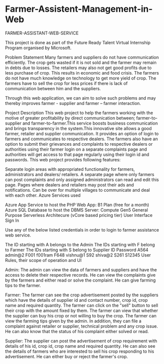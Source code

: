 # Farmer-Assistent-Management-in-Web
FARMER-ASSISTANT-WEB-SERVICE

This project is done as part of the Future Ready Talent Virtual Internship Program organised by Microsoft.

Problem Statement
Many farmers and suppliers do not have communication efficiently. The crop gets wasted if it is not sold and the farmer may remain in debts due to losses. The retailers may also not get good profits due to less purchase of crop. This results in economic and food crisis. The farmers do not have much knowledge on technology to get more yield of crop. The farmers have to sell the crop for less prices if there is lack of communication between him and the suppliers.

Through this web application, we can aim to solve such problems and may thereby improves farmer - supplier and farmer – farmer interaction.

Project Description
This web project to help the farmers working with the motive of greater profitability by direct communication between; farmer-to- supplier and farmer-to-farmer.This service boosts business communication and brings transparency in the system.This innovative site allows a good farmer, retailer and supplier communication. It provides an option of login to farmers and communicates to respective dealers. The farmers also have an option to submit their grievances and complaints to respective dealers or authorities using their farmer login on a separate complaints page and authorities will get access to that page regularly using their login id and passwords. This web project provides following features:

Separate login areas with appropriated functionality for farmers, administrators and dealers/ retailers.
A separate page where only farmers can post complaints and only assigned administrators can read and edit this page.
Pages where dealers and retailers may post their ads and notifications.
Can be over for multiple villages to communicate and deal with each other.
Azure Services used

Azure App Service to host the PHP Web App: B1 Plan (free for a month)
Azure SQL Database to host the DBMS Server: Compute Gen5 General Purpose Serverless Architecure (vCore based pricing tier)
User Interface
Sign In

Use any of the below listed credentials in order to login to farmer assistance web service.

The ID starting with A belongs to the Admin
The IDs starting with F belong to Farmer
The IDs starting with S belong to Supplier
ID	Password
A564	admin@2
F001	f001ram
F648	vishnu@1
S92	shiva@2
S261	S12345
User Rules, their scope of operation and UI

Admin:
The admin can view the data of farmers and suppliers and have the access to delete their respective records. He can view the complaints give by the farmers and either read or solve the complaint. He can give farming tips to the farmer.

Farmer:
The farmer can see the crop advertisement posted by the suppliers which have the details of supplier id and contact number, crop id, crop name and required quantity. The farmer can click on the "sell" button to sell their crop with the amount fixed by them. The farmer can view that whether the supplier can buy his crop or not willing to buy the crop. The farmer can view the farming tips given by the admin. In addition, they can file a complaint against retailer or supplier, technical problem and any crop issue. He can also know that the status of his complaint either solved or read.

Supplier:
The supplier can post the advertisement of crop requirement with details of his id, crop id, crop name and required quantity. He can also see the details of farmers who are interested to sell his crop responding to his advertisement. He can either buy or reject the farmer's crop.
